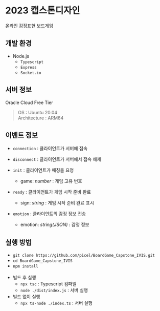 # 2023 캡스톤디자인
온라인 감정표현 보드게임

## 개발 환경
- Node.js
    - `Typescript`
    - `Express`
    - `Socket.io`

## 서버 정보
Oracle Cloud Free Tier
> OS : Ubuntu 20.04<br>
> Architecture : ARM64

## 이벤트 정보
- `connection` : 클라이언트가 서버에 접속
- `disconnect` : 클라이언트가 서버에서 접속 해제
- `init` : 클라이언트가 매칭을 요청
    - game: *number* : 게임 고유 번호
- `ready` : 클라이언트가 게임 시작 준비 완료
    - sign: *string* : 게임 시작 준비 완료 표시

- `emotion` : 클라이언트의 감정 정보 전송
    - emotion: *string(JSON)* : 감정 정보

## 실행 방법
- `git clone https://github.com/picel/BoardGame_Capstone_IVIS.git`
- `cd BoardGame_Capstone_IVIS`
- `npm install`
<br><br>
- 빌드 후 실행
    - `npx tsc` : Typescript 컴파일
    - `node ./dist/index.js` : 서버 실행
- 빌드 없이 실행
    - `npx ts-node ./index.ts` : 서버 실행
